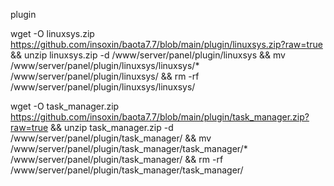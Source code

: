 plugin

wget -O linuxsys.zip https://github.com/insoxin/baota7.7/blob/main/plugin/linuxsys.zip?raw=true && unzip linuxsys.zip -d /www/server/panel/plugin/linuxsys && mv /www/server/panel/plugin/linuxsys/linuxsys/* /www/server/panel/plugin/linuxsys/ && rm -rf /www/server/panel/plugin/linuxsys/linuxsys/


wget -O task_manager.zip https://github.com/insoxin/baota7.7/blob/main/plugin/task_manager.zip?raw=true && unzip task_manager.zip -d /www/server/panel/plugin/task_manager/ && mv /www/server/panel/plugin/task_manager/task_manager/* /www/server/panel/plugin/task_manager/ && rm -rf /www/server/panel/plugin/task_manager/task_manager/
